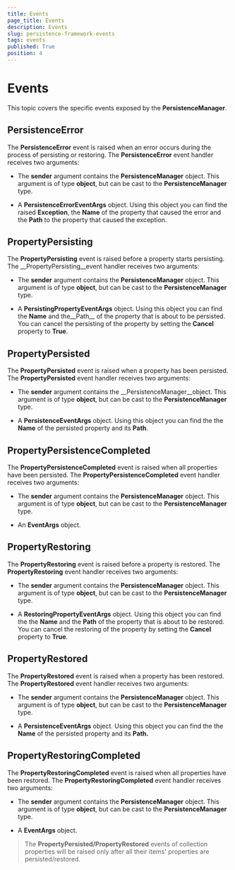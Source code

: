 ```yaml
---
title: Events
page_title: Events
description: Events
slug: persistence-framework-events
tags: events
published: True
position: 4
---
```


# Events



This topic covers the specific events exposed by the __PersistenceManager__.
	  

## PersistenceError

The __PersistenceError__ event is raised when an error occurs during the process of persisting or restoring. The __PersistenceError__ event handler receives two arguments:
		

* The __sender__ argument contains the __PersistenceManager__ object. This argument is of type __object__, but can be cast to the __PersistenceManager__ type.
			

* A __PersistenceErrorEventArgs__ object. Using this object you can find the raised __Exception__, the __Name__ of the property that caused the error and the __Path__ to the property that caused the exception.
			

## PropertyPersisting

The __PropertyPersisting__ event is raised before a property starts persisting. The __PropertyPersisting__event handler receives two arguments:
		

* The __sender__ argument contains the __PersistenceManager__ object. This argument is of type __object__, but can be cast to the __PersistenceManager__ type.
			  

* A __PersistingPropertyEventArgs__ object. Using this object you can find the __Name__ and the__Path__ of the property that is about to be persisted. You can cancel the persisting of the property by setting the __Cancel__ property to __True__.
			  

## PropertyPersisted

The __PropertyPersisted__ event is raised when a property has been persisted. The __PropertyPersisted__ event handler receives two arguments:
		

* The __sender__ argument contains the __PersistenceManager__object. This argument is of type __object__, but can be cast to the __PersistenceManager__ type.
			  

* A __PersistenceEventArgs__ object. Using this object you can find the the __Name__ of the persisted property and its __Path__.
			  

## PropertyPersistenceCompleted

The __PropertyPersistenceCompleted__ event is raised when all properties have been persisted. The __PropertyPersistenceCompleted__ event handler receives two arguments:
		

* The __sender__ argument contains the __PersistenceManager__ object. This argument is of type __object__, but can be cast to the __PersistenceManager__ type.
			

* An __EventArgs__ object.
			

## PropertyRestoring

The __PropertyRestoring__ event is raised before a property is restored. The __PropertyRestoring__ event handler receives two arguments:
		

* The __sender__ argument contains the __PersistenceManager__ object. This argument is of type __object__, but can be cast to the __PersistenceManager__ type.
			  

* A __RestoringPropertyEventArgs__ object. Using this object you can find the the __Name__ and the __Path__ of the property that is about to be restored. You can cancel the restoring of the property by setting the __Cancel__ property to __True__.
			  

## PropertyRestored

The __PropertyRestored__ event is raised when a property has been restored. The __PropertyRestored__ event handler receives two arguments:
		

* The __sender__ argument contains the __PersistenceManager__ object. This argument is of type __object__, but can be cast to the __PersistenceManager__ type.
			  

* A __PersistenceEventArgs__ object. Using this object you can find the the __Name__ of the persisted property and its __Path.__

## PropertyRestoringCompleted

The __PropertyRestoringCompleted__ event is raised when all properties have been restored. The __PropertyRestoringCompleted__ event handler receives two arguments:
		

* The __sender__ argument contains the __PersistenceManager__ object. This argument is of type __object__, but can be cast to the __PersistenceManager__ type.
			  

* A __EventArgs__ object.
			  

>The __PropertyPersisted/PropertyRestored__ events of collection properties will be raised only after all their items' properties are persisted/restored.
		  
